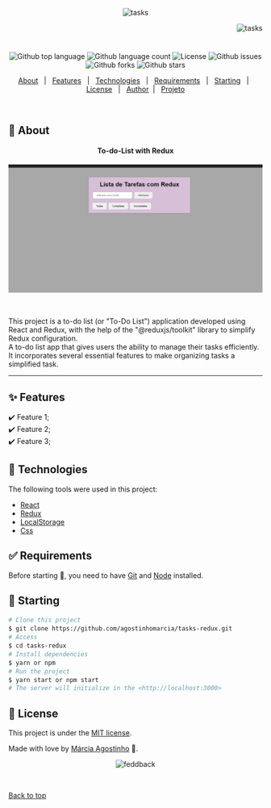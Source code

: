 <p align="center">
   <img src="https://media.giphy.com/media/TphQRjt5SJCMRoBhAi/giphy.gif" alt="tasks" width="280"/>
</p>

<p align="right">
   <img src="https://media.giphy.com/media/gcNtLEuGFMSy8bxtUC/giphy.gif" alt="tasks" width="130"/>
</p>

<h1 align="center"></h1>

<p align="center">
  <img alt="Github top language" src="https://img.shields.io/github/languages/top/agostinhomarcia/tasks-redux?color=FF0000">

  <img alt="Github language count" src="https://img.shields.io/github/languages/count/agostinhomarcia/tasks-redux?color=FF0000">

  <img alt="License" src="https://img.shields.io/github/license/agostinhomarcia/tasks-redux?color=FF0000">

   <img alt="Github issues" src="https://img.shields.io/github/issues/agostinhomarcia/tasks-redux?color=FF0000" />

   <img alt="Github forks" src="https://img.shields.io/github/forks/agostinhomarcia/tasks-redux?color=FF0000" />

   <img alt="Github stars" src="https://img.shields.io/github/stars/agostinhomarcia/tasks-redux?color=FF0000" /> 
</p>

<p align="center">
  <a href="#dart-about">About</a> &#xa0; | &#xa0; 
  <a href="#sparkles-features">Features</a> &#xa0; | &#xa0;
  <a href="#rocket-technologies">Technologies</a> &#xa0; | &#xa0;
  <a href="#white_check_mark-requirements">Requirements</a> &#xa0; | &#xa0;
  <a href="#checkered_flag-starting">Starting</a> &#xa0; | &#xa0;
  <a href="#memo-license">License</a> &#xa0; | &#xa0;
  <a href="https://github.com/agostinhomarcia" target="_blank">Author</a>&#xa0; | &#xa0
  <a href="https://tasks-redux-navy.vercel.app/" target="_blank" rel="noopener noreferrer">Projeto</a>
</p>

<br>

## :dart: About

<h4 align="center"> To-do-List with Redux </h4>

<p align="center">
   <img src="/public/task.gif" alt="tasks" width="690"/>
</p>
<br/>
<p align="left">
   This project is a to-do list (or "To-Do List") application developed using React and Redux, with the help of the "@reduxjs/toolkit" library to simplify Redux configuration.
   <br/>
   A to-do list app that gives users the ability to manage their tasks efficiently. It incorporates several essential features to make organizing tasks a simplified task.
</p>

<hr/>

## :sparkles: Features

:heavy_check_mark: Feature 1;\
:heavy_check_mark: Feature 2;\
:heavy_check_mark: Feature 3;

## :rocket: Technologies

The following tools were used in this project:

- [React](https://pt-br.reactjs.org/)
- [Redux](https://redux.js.org/)
- [LocalStorage](https://developer.mozilla.org/en-US/docs/Web/API/Storage/getItem)
- [Css](https://developer.mozilla.org/pt-BR/docs/Web/CSS)

## :white_check_mark: Requirements

Before starting :checkered_flag:, you need to have [Git](https://git-scm.com) and [Node](https://nodejs.org/en/) installed.

## :checkered_flag: Starting

```bash
# Clone this project
$ git clone https://github.com/agostinhomarcia/tasks-redux.git
# Access
$ cd tasks-redux
# Install dependencies
$ yarn or npm
# Run the project
$ yarn start or npm start
# The server will initialize in the <http://localhost:3000>
```

## :memo: License

This project is under the [MIT license](./License).

Made with love by [Márcia Agostinho](https://github.com/agostinhomarcia) 🚀.

<p align="center">
   <img src="https://media.giphy.com/media/kbXIpcXSwpKGinWpdw/giphy.gif" alt="feddback" width="250"/>
</p>

&#xa0;

<a href="#top">Back to top </a>
